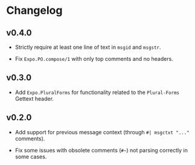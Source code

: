 # Changelog

## v0.4.0

  * Strictly require at least one line of text in `msgid` and `msgstr`.

  * Fix `Expo.PO.compose/1` with only top comments and no headers.

## v0.3.0

  * Add `Expo.PluralForms` for functionality related to the `Plural-Forms`
    Gettext header.

## v0.2.0

  * Add support for previous message context (through `#| msgctxt "..."`
    comments).

  * Fix some issues with obsolete comments (`#~`) not parsing correctly in some
    cases.

